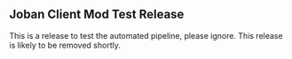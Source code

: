 ## Joban Client Mod Test Release
This is a release to test the automated pipeline, please ignore.
This release is likely to be removed shortly.

